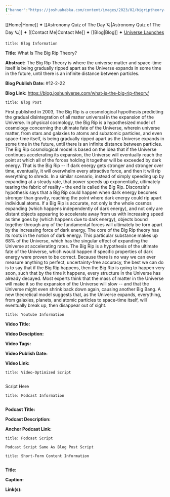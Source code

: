 ```yaml
---
{"banner":"https://joshuahabka.com/content/images/2023/02/bigriptheory--1-.png","banner_x":0.5,"dg-publish":true,"permalink":"/blog/what-is-the-big-rip-theory/","dgPassFrontmatter":true,"noteIcon":"","created":"","updated":""}
---
```




<div class="transclusion internal-embed is-loaded"><div class="markdown-embed">



[[Home\|Home]] ✦ [[Astronomy Quiz of The Day 🪐\|Astronomy Quiz of The Day 🪐]] ✦ [[Contact Me\|Contact Me]] ✦ [[Blog\|Blog]] ✦ [Universe Launches](https://stardashusa.com/)


</div></div>


```ad-info
title: Blog Information
```

**Title:** What Is The Big Rip Theory?

**Abstract:** The Big Rip Theory is where the universe matter and space-time itself is being gradually ripped apart as the Universe expands in some time in the future, until there is an infinite distance between particles.

**Blog Publish Date:** #12-2-22

**Blog Link:** https://blog.joshuniverse.com/what-is-the-big-rip-theory/

```ad-abstract
title: Blog Post
```

First published in 2003, The Big Rip is a cosmological hypothesis predicting the gradual disintegration of all matter universal in the expansion of the Universe. In physical cosmology, the Big Rip is a hypothesized model of cosmology concerning the ultimate fate of the Universe, wherein universe matter, from stars and galaxies to atoms and subatomic particles, and even space-time itself, is being gradually ripped apart as the Universe expands in some time in the future, until there is an infinite distance between particles. The Big Rip cosmological model is based on the idea that if the Universe continues accelerating its expansion, the Universe will eventually reach the point at which all of the forces holding it together will be exceeded by dark energy.
That is the Big Rip -- if dark energy gets stronger and stronger over time, eventually, it will overwhelm every attractive force, and then it will rip everything to shreds. In a similar scenario, instead of simply speeding up by expanding at a steady rate, that power speeds up exponentially, ultimately tearing the fabric of reality - the end is called the Big Rip. Disconzis's hypothesis says that a Big Rip could happen when dark energy becomes stronger than gravity, reaching the point where dark energy could rip apart individual atoms.
If a Big Rip is accurate, not only is the whole cosmos expanding (which happens independently of dark energy), and not only are distant objects appearing to accelerate away from us with increasing speed as time goes by (which happens due to dark energy), objects bound together through any of the fundamental forces will ultimately be torn apart by the increasing force of dark energy. The core of the Big Rip theory has its roots in the notion of dark energy. This particular substance makes up 68% of the Universe, which has the singular effect of expanding the Universe at accelerating rates. The Big Rip is a hypothesis of the ultimate fate of the Universe, which would happen if specific properties of dark energy were proven to be correct.
Because there is no way we can ever measure anything to perfect, uncertainty-free accuracy, the best we can do is to say that if the Big Rip happens, then the Big Rip is going to happen very soon, such that by the time it happens, every structure in the Universe has already decayed. Most experts think that the mass of matter in the Universe will make it so the expansion of the Universe will slow -- and that the Universe might even shrink back down again, causing another Big Bang. A new theoretical model suggests that, as the Universe expands, everything, from galaxies, planets, and atomic particles to space-time itself, will eventually break up, then disappear out of sight.

```ad-info
title: Youtube Information
```

**Video Title:**

**Video Desciption:**

**Video Tags:**

**Video Publish Date:**

**Video Link:**

```ad-abstract
title: Video-Optimized Script


```

Script Here

```ad-info
title: Podcast Information


```

**Podcast Title:**

**Podcast Description:**

**Anchor Podcast Link:**

```ad-info
title: Podcast Script

Podcast Script Same As Blog Post Script

```


```ad-info
title: Short-Form Content Information


```

**Title:**

**Caption:**

**Link(s):**

